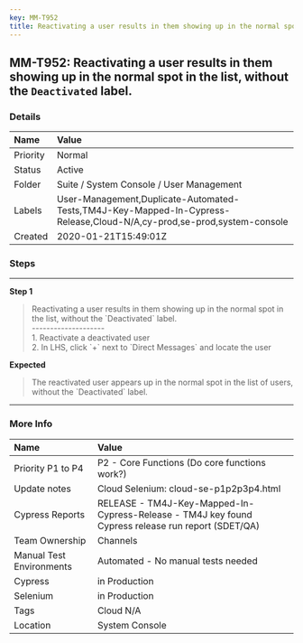 ```yaml
---
key: MM-T952
title: Reactivating a user results in them showing up in the normal spot in the list, without the `Deactivated` label.
---
```


## MM-T952: Reactivating a user results in them showing up in the normal spot in the list, without the `Deactivated` label.

### Details

| Name     | Value                                                                                                                 |
| :------- | :-------------------------------------------------------------------------------------------------------------------- |
| Priority | Normal                                                                                                                |
| Status   | Active                                                                                                                |
| Folder   | Suite / System Console / User Management                                                                              |
| Labels   | User-Management,Duplicate-Automated-Tests,TM4J-Key-Mapped-In-Cypress-Release,Cloud-N/A,cy-prod,se-prod,system-console |
| Created  | 2020-01-21T15:49:01Z                                                                                                  |

### Steps

<hr/>

**Step 1**

> <article>Reactivating a user results in them showing up in the normal spot in the list, without the `Deactivated` label.<br>--------------------<br>1. Reactivate a deactivated user<br>2. In LHS, click `+` next to `Direct Messages` and locate the user</article>

**Expected**

> <article>The reactivated user appears up in the normal spot in the list of users, without the `Deactivated` label.</article>

<hr/>

### More Info

| Name                     | Value                                                                                              |
| :----------------------- | :------------------------------------------------------------------------------------------------- |
| Priority P1 to P4        | P2 - Core Functions (Do core functions work?)                                                      |
| Update notes             | Cloud Selenium: cloud-se-p1p2p3p4.html                                                             |
| Cypress Reports          | RELEASE - TM4J-Key-Mapped-In-Cypress-Release - TM4J key found Cypress release run report (SDET/QA) |
| Team Ownership           | Channels                                                                                           |
| Manual Test Environments | Automated - No manual tests needed                                                                 |
| Cypress                  | in Production                                                                                      |
| Selenium                 | in Production                                                                                      |
| Tags                     | Cloud N/A                                                                                          |
| Location                 | System Console                                                                                     |
